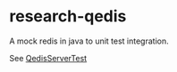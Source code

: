 # research-qedis

A mock redis in java to unit test integration.

See [QedisServerTest](qedis/src/test/java/cn/kimmking/research/qedis/server/QedisServerTest.java)

